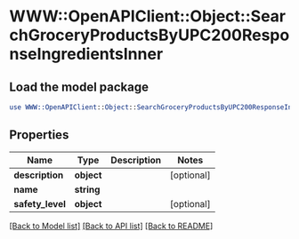 # WWW::OpenAPIClient::Object::SearchGroceryProductsByUPC200ResponseIngredientsInner

## Load the model package
```perl
use WWW::OpenAPIClient::Object::SearchGroceryProductsByUPC200ResponseIngredientsInner;
```

## Properties
Name | Type | Description | Notes
------------ | ------------- | ------------- | -------------
**description** | **object** |  | [optional] 
**name** | **string** |  | 
**safety_level** | **object** |  | [optional] 

[[Back to Model list]](../README.md#documentation-for-models) [[Back to API list]](../README.md#documentation-for-api-endpoints) [[Back to README]](../README.md)


